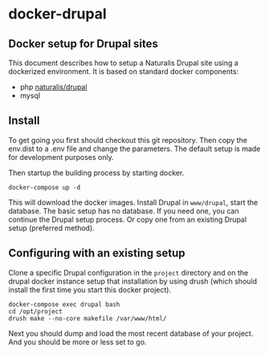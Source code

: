 # docker-drupal

## Docker setup for Drupal sites

This document describes how to setup a Naturalis Drupal site using a dockerized environment. It is based on standard docker components:

 - php [naturalis/drupal](https://store.docker.com/community/images/naturalis/drupal)
 - mysql
 
 ## Install
 
 To get going you first should checkout this git repository. Then copy the env.dist to a .env file and change the parameters. The default
 setup is made for development purposes only.
 
 Then startup the building process by starting docker.
 
 `docker-compose up -d`
 
 This will download the docker images. Install Drupal in `www/drupal`, start the database. The basic setup has 
 no database. If you need one, you can continue the Drupal setup process. Or copy one from an existing Drupal 
 setup (preferred method).
 
 ## Configuring with an existing setup
 
 Clone a specific Drupal configuration in the `project` directory and on the drupal docker instance setup that installation by using
 drush (which should install the first time you start this docker project).
 
 ```
 docker-compose exec drupal bash
 cd /opt/project
 drush make --no-core makefile /var/www/html/
 ```
 
 Next you should dump and load the most recent database of your project. And you should be more or less set to go.
 
 
